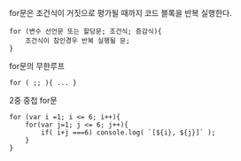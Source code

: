 for문은 조건식이 거짓으로 평가될 때까지 코드 블록을 반복 실행한다.
```
for (변수 선언문 또는 할당문; 조건식; 증감식){
    조건식이 참인경우 반복 실행될 문;
}
```
for문의 무한루프
```
for ( ;; ){ ... }
```
2중 중첩 for문
```
for (var i =1; i <= 6; i++){
    for(var j=1; j <= 6; j++){
        if( i+j ===6) console.log( `[${i}, ${j}]` );
    }
}